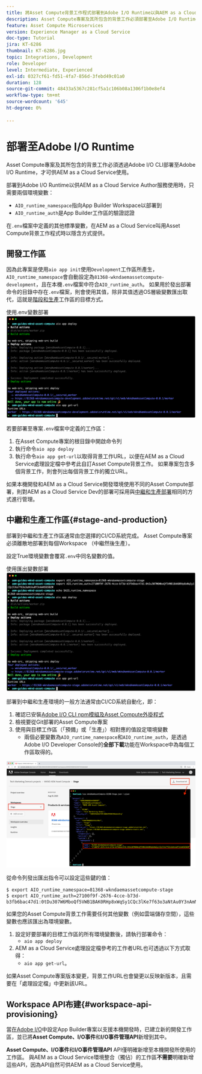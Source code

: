```yaml
---
title: 將Asset Compute背景工作程式部署到Adobe I/O Runtime以與AEM as a Cloud Service搭配使用
description: Asset Compute專案及其所包含的背景工作必須部署至Adobe I/O Runtime，才可供AEM as a Cloud Service使用。
feature: Asset Compute Microservices
version: Experience Manager as a Cloud Service
doc-type: Tutorial
jira: KT-6286
thumbnail: KT-6286.jpg
topic: Integrations, Development
role: Developer
level: Intermediate, Experienced
exl-id: 0327cf61-fd51-4fa7-856d-3febd49c01a0
duration: 128
source-git-commit: 48433a5367c281cf5a1c106b08a1306f1b0e8ef4
workflow-type: tm+mt
source-wordcount: '645'
ht-degree: 0%

---
```


# 部署至Adobe I/O Runtime

Asset Compute專案及其所包含的背景工作必須透過Adobe I/O CLI部署至Adobe I/O Runtime，才可供AEM as a Cloud Service使用。

部署到Adobe I/O Runtime以供AEM as a Cloud Service Author服務使用時，只需要兩個環境變數：

+ `AIO_runtime_namespace`指向App Builder Workspace以部署到
+ `AIO_runtime_auth`是App Builder工作區的驗證認證

在`.env`檔案中定義的其他標準變數，在AEM as a Cloud Service叫用Asset Compute背景工作程式時以隱含方式提供。

## 開發工作區

因為此專案是使用`aio app init`使用`Development`工作區所產生，`AIO_runtime_namespace`會自動設定為`81368-wkndaemassetcompute-development`，且在本機`.env`檔案中符合`AIO_runtime_auth`。  如果用於發出部署命令的目錄中存在`.env`檔案，則會使用其值，除非其值透過OS層級變數匯出取代，這就是[階段和生產](#stage-and-production)工作區的目標方式。

使用.env變數部署![aio應用程式](./assets/runtime/development__aio.png)

若要部署至專案`.env`檔案中定義的工作區：

1. 在Asset Compute專案的根目錄中開啟命令列
1. 執行命令`aio app deploy`
1. 執行命令`aio app get-url`以取得背景工作URL，以便在AEM as a Cloud Service處理設定檔中參考此自訂Asset Compute背景工作。 如果專案包含多個背景工作，則會列出每個背景工作的獨立URL。

如果本機開發和AEM as a Cloud Service開發環境使用不同的Asset Compute部署，則對AEM as a Cloud Service Dev的部署可採用與[中繼和生產部署](#stage-and-production)相同的方式進行管理。

## 中繼和生產工作區{#stage-and-production}

部署到中繼和生產工作區通常由您選擇的CI/CD系統完成。 Asset Compute專案必須離散地部署到每個Workspace （中繼然後生產）。

設定True環境變數會覆寫`.env`中同名變數的值。

使用匯出變數部署![aio應用程式](./assets/runtime/stage__export-and-aio.png)

部署到中繼和生產環境的一般方法通常由CI/CD系統自動化，即：

1. 確認已安裝[Adobe I/O CLI npm模組及Asset Compute外掛程式](../set-up/development-environment.md#aio)
1. 檢視要從Git部署的Asset Compute專案
1. 使用與目標工作區（「預備」或「生產」）相對應的值設定環境變數
   + 兩個必要變數為`AIO_runtime_namespace`和`AIO_runtime_auth`，是透過Adobe I/O Developer Console的&#x200B;__全部下載__&#x200B;功能在Workspace中為每個工作區取得的。

![Adobe Developer Console - AIO執行階段名稱空間和驗證](./assets/runtime/stage-auth-namespace.png)

從命令列發出匯出指令可以設定這些鍵的值：

```
$ export AIO_runtime_namespace=81368-wkndaemassetcompute-stage
$ export AIO_runtime_auth=27100f9f-2676-4cce-b73d-b3fb6bac47d1:0tDu307W6MboQf5VWB1BAK0RHp8xWqSy1CQc3lKe7f63o3aNtAu0Y3nAmN56502W
```

如果您的Asset Compute背景工作需要任何其他變數（例如雲端儲存空間），這些變數也應該匯出為環境變數。

1. 設定好要部署的目標工作區的所有環境變數後，請執行部署命令：
   + `aio app deploy`
1. AEM as a Cloud Service處理設定檔參考的工作者URL也可透過以下方式取得：
   + `aio app get-url`。

如果Asset Compute專案版本變更，背景工作URL也會變更以反映新版本，且需要在「處理設定檔」中更新該URL。

## Workspace API布建{#workspace-api-provisioning}

當[在Adobe I/O](../set-up/app-builder.md)中設定App Builder專案以支援本機開發時，已建立新的開發工作區，並已將&#x200B;__Asset Compute、I/O事件__&#x200B;和&#x200B;__I/O事件管理API__&#x200B;新增到其中。

__Asset Compute、I/O事件__&#x200B;和&#x200B;__I/O事件管理API__ API僅明確新增至本機開發所使用的工作區。 與AEM as a Cloud Service環境整合（獨佔）的工作區&#x200B;__不需要__&#x200B;明確新增這些API，因為API自然可供AEM as a Cloud Service使用。
